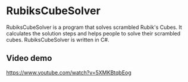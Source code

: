 RubiksCubeSolver
================
RubiksCubeSolver is a program that solves scrambled Rubik's Cubes. It calculates the solution steps and helps people to solve their scrambled cubes. RubiksCubeSolver is written in C#.

Video demo
---
https://www.youtube.com/watch?v=5XMKBtqbEog



